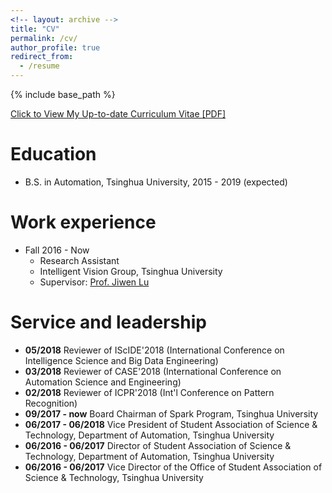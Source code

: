 ```yaml
---
<!-- layout: archive -->
title: "CV"
permalink: /cv/
author_profile: true
redirect_from:
  - /resume
---
```


{% include base_path %}

[Click to View My Up-to-date Curriculum Vitae [PDF]](http://ruoyunma.github.io/files/yitian_cv.pdf)

Education
======
* B.S. in Automation, Tsinghua University, 2015 - 2019 (expected)

Work experience
======
* Fall 2016 - Now
  * Research Assistant
  * Intelligent Vision Group, Tsinghua University
  * Supervisor: [Prof. Jiwen Lu](http://ivg.au.tsinghua.edu.cn/Jiwen_Lu/)

Service and leadership
======
* **05/2018** Reviewer of IScIDE'2018 (International Conference on Intelligence Science and Big Data Engineering)
* **03/2018** Reviewer of CASE'2018 (International Conference on Automation Science and Engineering)
* **02/2018** Reviewer of ICPR'2018 (Int'l Conference on Pattern Recognition)
* **09/2017 - now** Board Chairman of Spark Program, Tsinghua University
* **06/2017 - 06/2018** Vice President of Student Association of Science & Technology, Department of Automation, Tsinghua University
* **06/2016 - 06/2017** Director of Student Association of Science & Technology, Department of Automation, Tsinghua University
* **06/2016 - 06/2017** Vice Director of the Office of Student Association of Science & Technology, Tsinghua University

